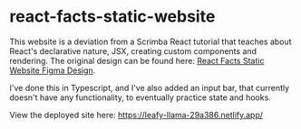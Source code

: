 # react-facts-static-website

This website is a deviation from a Scrimba React tutorial that teaches about React's declarative nature, JSX, creating custom components and rendering. The original design can be found here: [React Facts Static Website Figma Design](https://www.figma.com/file/EYhmtzCvsnWGlIRXcN6ndL/ReactFacts-(Copy)?node-id=0%3A1&t=NSRcGTnVg3Uxsjzx-1).

I've done this in Typescript, and I've also added an input bar, that currently doesn't have any functionality, to eventually practice state and hooks.

View the deployed site here: https://leafy-llama-29a386.netlify.app/
